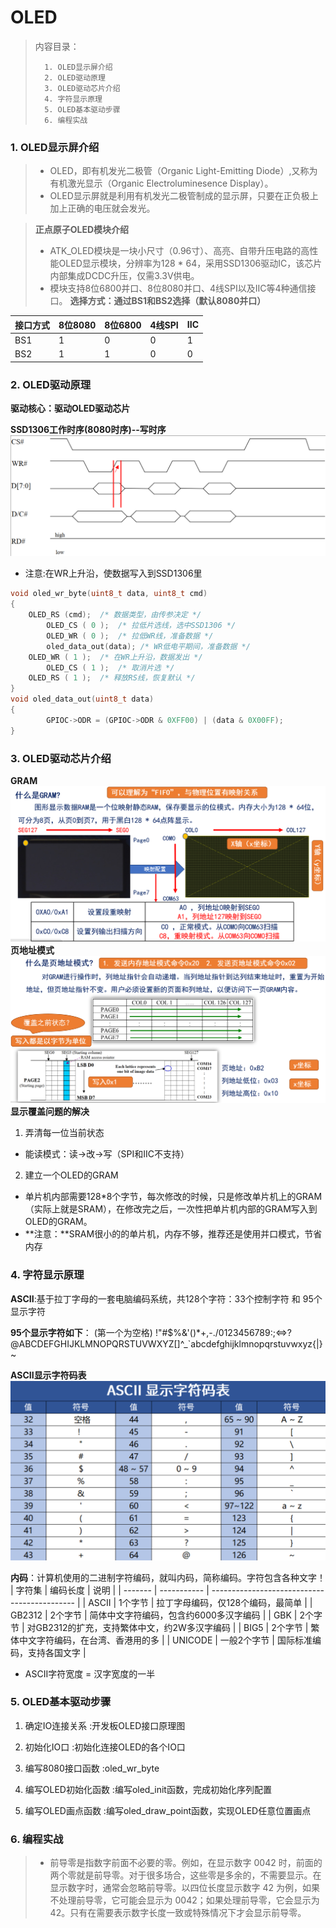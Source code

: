 <!--
 * @Date: 2024-06-06
 * @LastEditors: GoKo-Son626
 * @LastEditTime: 2024-07-13
 * @FilePath: \STM32_Study\入门篇\8.OLED\OLED.md
 * @Description: 该模板为所有笔记模板
-->

# OLED

> 内容目录：
> 
>       1. OLED显示屏介绍
>       2. OLED驱动原理
>       3. OLED驱动芯片介绍
>       4. 字符显示原理
>       5. OLED基本驱动步骤
>       6. 编程实战

### 1. OLED显示屏介绍

> - OLED，即有机发光二极管（Organic Light-Emitting Diode）,又称为有机激光显示（Organic Electroluminesence Display）。	
> - OLED显示屏就是利用有机发光二极管制成的显示屏，只要在正负极上加上正确的电压就会发光。

> **正点原子OLED模块介绍**
> - ATK_OLED模块是一块小尺寸（0.96寸）、高亮、自带升压电路的高性能OLED显示模块，分辨率为128 * 64，采用SSD1306驱动IC，该芯片内部集成DCDC升压，仅需3.3V供电。
> - 模块支持8位6800并口、8位8080并口、4线SPI以及IIC等4种通信接口。
**选择方式：通过BS1和BS2选择（默认8080并口）**

| 接口方式 | 8位8080 | 8位6800 | 4线SPI | IIC |
| -------- | ------- | ------- | ------ | --- |
| BS1      | 1       | 0       | 0      | 1   |
| BS2      | 1       | 1       | 0      | 0   |

### 2. OLED驱动原理

**驱动核心：驱动OLED驱动芯片**

**SSD1306工作时序(8080时序)--写时序**
![SSD1306工作时序(8080时序)--写时序](Pictures/SSD1306工作时序(8080时序)--写时序.png)
- 注意:在WR上升沿，使数据写入到SSD1306里
```c
void oled_wr_byte(uint8_t data, uint8_t cmd) 
{	
	OLED_RS (cmd);	/* 数据类型，由传参决定 */
    	OLED_CS ( 0 );	/* 拉低片选线，选中SSD1306 */
    	OLED_WR ( 0 );	/* 拉低WR线，准备数据 */
    	oled_data_out(data); /* WR低电平期间，准备数据 */
 	OLED_WR ( 1 );	/* 在WR上升沿，数据发出 */
    	OLED_CS ( 1 );	/* 取消片选 */
 	OLED_RS ( 1 );	/* 释放RS线，恢复默认 */
}
void oled_data_out(uint8_t data)
{
    	GPIOC->ODR = (GPIOC->ODR & 0XFF00) | (data & 0X00FF);
}
```

### 3. OLED驱动芯片介绍

**GRAM**
![GRAM](Pictures/GRAM.png)
**页地址模式**
![页地址模式](Pictures/页地址模式.png)
**显示覆盖问题的解决**
1. 弄清每一位当前状态
  - 能读模式：读->改->写（SPI和IIC不支持）
2. 建立一个OLED的GRAM
  - 单片机内部需要128*8个字节，每次修改的时候，只是修改单片机上的GRAM（实际上就是SRAM），在修改完之后，一次性把单片机内部的GRAM写入到OLED的GRAM。
  - **注意：**SRAM很小的的单片机，内存不够，推荐还是使用并口模式，节省内存

### 4. 字符显示原理

**ASCII**:基于拉丁字母的一套电脑编码系统，共128个字符：33个控制字符 和 95个显示字符

**95个显示字符如下**：
(第一个为空格) !"#$%&'()*+,-./0123456789:;<=>?@ABCDEFGHIJKLMNOPQRSTUVWXYZ[\]^_`abcdefghijklmnopqrstuvwxyz{|}~

**ASCII显示字符码表**
![ASCII显示字符码表](Pictures/ASCII显示字符码表.png)

**内码**：计算机使用的二进制字符编码，就叫内码，简称编码。字符包含各种文字！
| 字符集  | 编码长度    | 说明                                         |
| ------- | ----------- | -------------------------------------------- |
| ASCII   | 1个字节     | 拉丁字母编码，仅128个编码，最简单            |
| GB2312  | 2个字节     | 简体中文字符编码，包含约6000多汉字编码       |
| GBK     | 2个字节     | 对GB2312的扩充，支持繁体中文，约2W多汉字编码 |
| BIG5    | 2个字节     | 繁体中文字符编码，在台湾、香港用的多         |
| UNICODE | 一般2个字节 | 国际标准编码，支持各国文字                   |

- ASCII字符宽度 = 汉字宽度的一半


### 5. OLED基本驱动步骤

1. 确定IO连接关系 :开发板OLED接口原理图

2. 初始化IO口 :初始化连接OLED的各个IO口

3. 编写8080接口函数 :oled_wr_byte

4. 编写OLED初始化函数 :编写oled_init函数，完成初始化序列配置

5. 编写OLED画点函数 :编写oled_draw_point函数，实现OLED任意位置画点



### 6. 编程实战

> - 前导零是指数字前面不必要的零。例如，在显示数字 0042 时，前面的两个零就是前导零。对于很多场合，这些零是多余的，不需要显示。在显示数字时，通常会忽略前导零。以四位长度显示数字 42 为例，如果不处理前导零，它可能会显示为 0042；如果处理前导零，它会显示为 42。只有在需要表示数字长度一致或特殊情况下才会显示前导零。